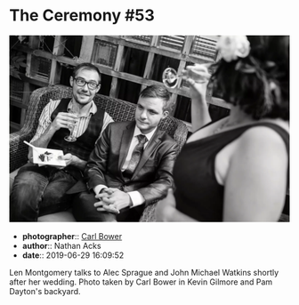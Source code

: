 # The Ceremony \#53

![Len Montgomery talks to Alec Sprague and John Michael Watkins](assets/2019-06-29-set-1-the-ceremony-53.webp)

* **photographer**:: [Carl Bower](https://carlbowerphotos.com)
* **author**:: Nathan Acks
* **date**:: 2019-06-29 16:09:52

Len Montgomery talks to Alec Sprague and John Michael Watkins shortly after her wedding. Photo taken by Carl Bower in Kevin Gilmore and Pam Dayton's backyard.
